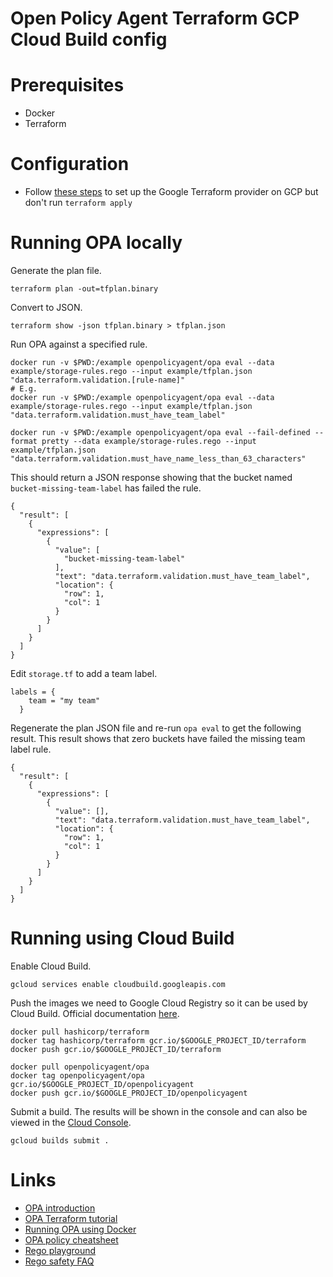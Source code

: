 # Open Policy Agent Terraform GCP Cloud Build config

# Prerequisites

- Docker
- Terraform

# Configuration 
- Follow [these steps](https://github.com/philjhale/terraform-gcp-config) to set up the Google Terraform provider on GCP but don't run `terraform apply`

# Running OPA locally

Generate the plan file.
```
terraform plan -out=tfplan.binary
```

Convert to JSON.
```
terraform show -json tfplan.binary > tfplan.json
```

Run OPA against a specified rule.
```
docker run -v $PWD:/example openpolicyagent/opa eval --data example/storage-rules.rego --input example/tfplan.json "data.terraform.validation.[rule-name]"
# E.g.
docker run -v $PWD:/example openpolicyagent/opa eval --data example/storage-rules.rego --input example/tfplan.json "data.terraform.validation.must_have_team_label"

docker run -v $PWD:/example openpolicyagent/opa eval --fail-defined --format pretty --data example/storage-rules.rego --input example/tfplan.json "data.terraform.validation.must_have_name_less_than_63_characters"
```

This should return a JSON response showing that the bucket named `bucket-missing-team-label` has failed the rule.
```
{
  "result": [
    {
      "expressions": [
        {
          "value": [
            "bucket-missing-team-label"
          ],
          "text": "data.terraform.validation.must_have_team_label",
          "location": {
            "row": 1,
            "col": 1
          }
        }
      ]
    }
  ]
}
```

Edit `storage.tf` to add a team label.

```
labels = {
    team = "my team"
  }
```

Regenerate the plan JSON file and re-run `opa eval` to get the following result. This result shows that zero buckets have failed the missing team label rule.
```
{
  "result": [
    {
      "expressions": [
        {
          "value": [],
          "text": "data.terraform.validation.must_have_team_label",
          "location": {
            "row": 1,
            "col": 1
          }
        }
      ]
    }
  ]
}
```

# Running using Cloud Build

Enable Cloud Build.
```
gcloud services enable cloudbuild.googleapis.com 
```

Push the images we need to Google Cloud Registry so it can be used by Cloud Build. Official documentation [here](https://cloud.google.com/container-registry/docs/pushing-and-pulling?hl=en_GB&_ga=2.159862335.-366884061.1571845612).

```
docker pull hashicorp/terraform
docker tag hashicorp/terraform gcr.io/$GOOGLE_PROJECT_ID/terraform
docker push gcr.io/$GOOGLE_PROJECT_ID/terraform

docker pull openpolicyagent/opa
docker tag openpolicyagent/opa gcr.io/$GOOGLE_PROJECT_ID/openpolicyagent
docker push gcr.io/$GOOGLE_PROJECT_ID/openpolicyagent
```

Submit a build. The results will be shown in the console and can also be viewed in the [Cloud Console](https://console.cloud.google.com/cloud-build).
```
gcloud builds submit .
```

# Links

- [OPA introduction](https://www.openpolicyagent.org/docs/latest/)
- [OPA Terraform tutorial](https://www.openpolicyagent.org/docs/latest/terraform/)
- [Running OPA using Docker](https://www.openpolicyagent.org/docs/latest/deployments/#running-with-docker)
- [OPA policy cheatsheet](https://www.openpolicyagent.org/docs/latest/policy-cheatsheet/)
- [Rego playground](https://play.openpolicyagent.org/)
- [Rego safety FAQ](https://www.openpolicyagent.org/docs/latest/faq/#safety)